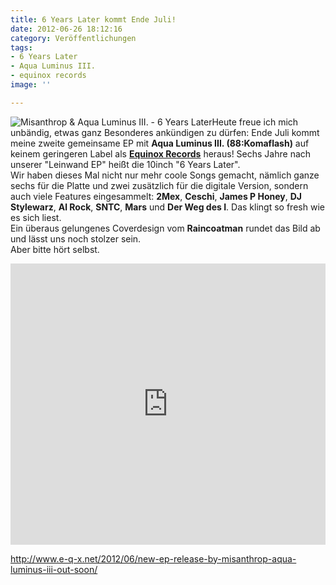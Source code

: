 ```yaml
---
title: 6 Years Later kommt Ende Juli!
date: 2012-06-26 18:12:16
category: Veröffentlichungen
tags:
- 6 Years Later
- Aqua Luminus III.
- equinox records
image: ''

---
```


![](http://press.e-q-x.net/eqx040/images/eqx040_px200.jpg "Misanthrop & Aqua Luminus III. - 6 Years Later")Heute freue ich mich unbändig, etwas ganz Besonderes ankündigen zu dürfen: Ende Juli kommt meine zweite gemeinsame EP mit **Aqua Luminus III. (88:Komaflash)** auf keinem geringeren Label als [**Equinox Records**](http://www.e-q-x.net/2012/06/new-ep-release-by-misanthrop-aqua-luminus-iii-out-soon/) heraus! Sechs Jahre nach unserer "Leinwand EP" heißt die 10inch "6 Years Later".  
Wir haben dieses Mal nicht nur mehr coole Songs gemacht, nämlich ganze sechs für die Platte und zwei zusätzlich für die digitale Version, sondern auch viele Features eingesammelt: **2Mex**, **Ceschi**, **James P Honey**, **DJ Stylewarz**, **Al Rock**, **SNTC**, **Mars** und **Der Weg des I**. Das klingt so fresh wie es sich liest.  
Ein überaus gelungenes Coverdesign vom **Raincoatman** rundet das Bild ab und lässt uns noch stolzer sein.  
Aber bitte hört selbst.  
<iframe src="http://w.soundcloud.com/player/?url=http%3A%2F%2Fapi.soundcloud.com%2Fplaylists%2F2158163&show\_artwork=true" frameborder="no" scrolling="no" width="100%" height="450"></iframe>
  
<http://www.e-q-x.net/2012/06/new-ep-release-by-misanthrop-aqua-luminus-iii-out-soon/>
